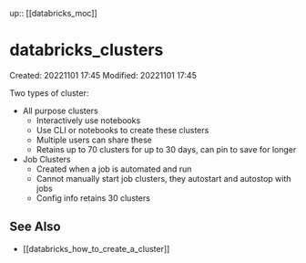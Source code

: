 up:: [[databricks_moc]]

# databricks_clusters
Created: 20221101 17:45
Modified: 20221101 17:45

Two types of cluster:
- All purpose clusters
	- Interactively use notebooks
	- Use CLI or notebooks to create these clusters
	- Multiple users can share these
	- Retains up to 70 clusters for up to 30 days, can pin to save for longer
- Job Clusters
	- Created when a job is automated and run
	- Cannot manually start job clusters, they autostart and autostop with jobs
	- Config info retains 30 clusters

## See Also
- [[databricks_how_to_create_a_cluster]]
